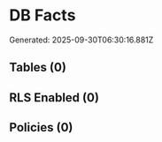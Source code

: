 # DB Facts

Generated: 2025-09-30T06:30:16.881Z

## Tables (0)

## RLS Enabled (0)

## Policies (0)
